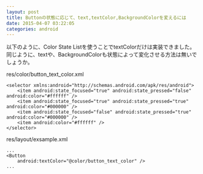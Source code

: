 ```yaml
---
layout: post
title: Buttonの状態に応じて、text,textColor,BackgroundColorを変えるには
date: 2015-04-07 03:22:05
categories: android
---
```

<!-- {% raw %} -->
<p>以下のように、Color State Listを使うことでtextColorだけは実装できました。<br>
同じように、textや、BackgroundColorも状態によって変化させる方法は無いでしょうか。</p>

<p>res/color/button_text_color.xml</p>

<pre><code>&lt;selector xmlns:android="http://schemas.android.com/apk/res/android"&gt;
    &lt;item android:state_focused="true" android:state_pressed="false" android:color="#ffffff" /&gt;
    &lt;item android:state_focused="true" android:state_pressed="true" android:color="#000000" /&gt;
    &lt;item android:state_focused="false" android:state_pressed="true" android:color="#000000" /&gt;
    &lt;item android:color="#ffffff" /&gt;
&lt;/selector&gt;
</code></pre>

<p>res/layout/exsample.xml</p>

<pre><code>...
&lt;Button
    android:textColor="@color/button_text_color" /&gt;
...
</code></pre>
<!-- {% endraw %} -->
